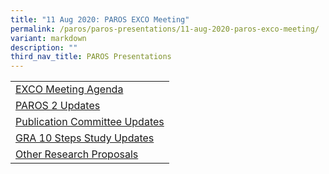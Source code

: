 ```yaml
---
title: "11 Aug 2020: PAROS EXCO Meeting"
permalink: /paros/paros-presentations/11-aug-2020-paros-exco-meeting/
variant: markdown
description: ""
third_nav_title: PAROS Presentations
---
```



[]()[]()[]()[]()[]()
<table>
   <tbody>
      <tr>
         <td><a target="_blank" href="/files/PAROS%20Presentations/11%20Aug%202020:PAROS%20EXCO%20Meeting/EXCO_Meeting_Agenda_1.pdf">EXCO Meeting Agenda</a></td>
      </tr>
      <tr>
         <td><a target="_blank" href="/files/PAROS%20Presentations/11%20Aug%202020:PAROS%20EXCO%20Meeting/PAROS_2_Updates_1.pdf">PAROS 2 Updates</a></td>
      </tr>
      <tr>
         <td><a target="_blank" href="/files/PAROS%20Presentations/11%20Aug%202020:PAROS%20EXCO%20Meeting/Publication_Committee_Updates_1.pdf">Publication Committee Updates</a></td>
      </tr>
      <tr>
         <td><a target="_blank" href="/files/PAROS%20Presentations/11%20Aug%202020:PAROS%20EXCO%20Meeting/GRA_10_Steps_Study_Updates_1.pdf">GRA 10 Steps Study Updates</a></td>
      </tr>
      <tr>
         <td><a target="_blank" href="/files/PAROS%20Presentations/11%20Aug%202020:PAROS%20EXCO%20Meeting/Other_Research_Proposals.pdf">Other Research Proposals</a></td>
      </tr>
</tbody></table>